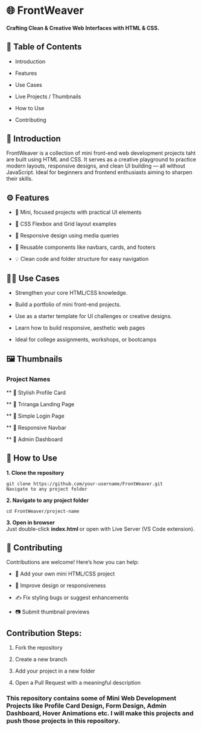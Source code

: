 # 🌐 FrontWeaver
#### Crafting Clean & Creative Web Interfaces with HTML & CSS.

## 📖 Table of Contents

- Introduction
  
- Features

- Use Cases

- Live Projects / Thumbnails

- How to Use

- Contributing

## 📌 Introduction

FrontWeaver is a collection of mini front-end web development projects taht are built using HTML and CSS. 
It serves as a creative playground to practice modern layouts, responsive designs, and clean UI building — all without JavaScript. 
Ideal for beginners and frontend enthusiasts aiming to sharpen their skills.

## ⚙️ Features

- 🧩 Mini, focused projects with practical UI elements

- 🎨 CSS Flexbox and Grid layout examples

- 📱 Responsive design using media queries

- 💼 Reusable components like navbars, cards, and footers

- 💡 Clean code and folder structure for easy navigation

## 🧑‍💻 Use Cases

- Strengthen your core HTML/CSS knowledge.

- Build a portfolio of mini front-end projects.

- Use as a starter template for UI challenges or creative designs.

- Learn how to build responsive, aesthetic web pages

- Ideal for college assignments, workshops, or bootcamps

## 🖼️ Thumbnails

### Project Names
** 🧾 Stylish Profile Card	

** 🎨 Triranga Landing Page	

** 📄 Simple Login Page	

** 📱 Responsive Navbar	

** 🏢 Admin Dashboard

## 🚀 How to Use
<b> 1. Clone the repository </b>
```
git clone https://github.com/your-username/FrontWeaver.git
Navigate to any project folder
```
<b> 2. Navigate to any project folder </b>
```
cd FrontWeaver/project-name
```
<b> 3. Open in browser </b><br>
 Just double-click <b> index.html </b> or open with Live Server (VS Code extension).

## 🤝 Contributing
Contributions are welcome! Here’s how you can help:

- 📁 Add your own mini HTML/CSS project

- 🧹 Improve design or responsiveness

- ✍️ Fix styling bugs or suggest enhancements

- 📷 Submit thumbnail previews

## Contribution Steps:
1. Fork the repository

2. Create a new branch

3. Add your project in a new folder

4. Open a Pull Request with a meaningful description

### This repository contains some of Mini Web Development Projects like Profile Card Design, Form Design, Admin Dashboard, Hover Animations etc. I will make this projects and push those projects in this repository.
